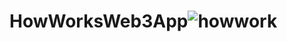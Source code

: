 # HowWorksWeb3App![howwork](https://github.com/itachi2003/HowWorksWeb3App/assets/70573427/e6b51021-6ac2-4420-8bfd-f5583883109b)
